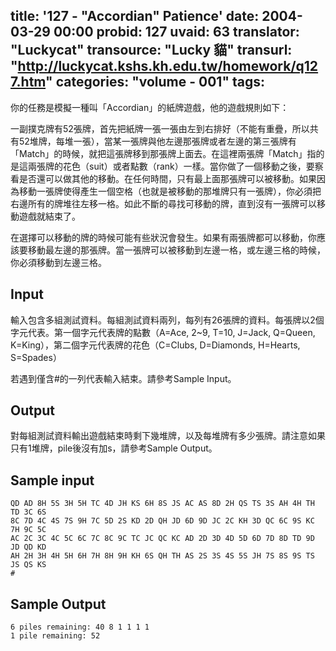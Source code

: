 title: '127 - "Accordian" Patience'
date: 2004-03-29 00:00
probid: 127
uvaid: 63
translator: "Luckycat"
transource: "Lucky 貓"
transurl: "http://luckycat.kshs.kh.edu.tw/homework/q127.htm"
categories: "volume - 001"
tags:
---

你的任務是模擬一種叫「Accordian」的紙牌遊戲，他的遊戲規則如下：

一副撲克牌有52張牌，首先把紙牌一張一張由左到右排好（不能有重疊，所以共有52堆牌，每堆一張），當某一張牌與他左邊那張牌或者左邊的第三張牌有「Match」的時候，就把這張牌移到那張牌上面去。在這裡兩張牌「Match」指的是這兩張牌的花色（suit）或者點數（rank）一樣。當你做了一個移動之後，要察看是否還可以做其他的移動。在任何時間，只有最上面那張牌可以被移動。如果因為移動一張牌使得產生一個空格（也就是被移動的那堆牌只有一張牌），你必須把右邊所有的牌堆往左移一格。如此不斷的尋找可移動的牌，直到沒有一張牌可以移動遊戲就結束了。

在選擇可以移動的牌的時候可能有些狀況會發生。如果有兩張牌都可以移動，你應該要移動最左邊的那張牌。當一張牌可以被移動到左邊一格，或左邊三格的時候，你必須移動到左邊三格。

<!-- more -->

## Input ##

輸入包含多組測試資料。每組測試資料兩列，每列有26張牌的資料。每張牌以2個字元代表。第一個字元代表牌的點數（A=Ace, 2~9, T=10, J=Jack, Q=Queen, K=King），第二個字元代表牌的花色（C=Clubs, D=Diamonds, H=Hearts, S=Spades）

若遇到僅含#的一列代表輸入結束。請參考Sample Input。

## Output ##

對每組測試資料輸出遊戲結束時剩下幾堆牌，以及每堆牌有多少張牌。請注意如果只有1堆牌，pile後沒有加s，請參考Sample Output。

## Sample input ##

	QD AD 8H 5S 3H 5H TC 4D JH KS 6H 8S JS AC AS 8D 2H QS TS 3S AH 4H TH TD 3C 6S
	8C 7D 4C 4S 7S 9H 7C 5D 2S KD 2D QH JD 6D 9D JC 2C KH 3D QC 6C 9S KC 7H 9C 5C
	AC 2C 3C 4C 5C 6C 7C 8C 9C TC JC QC KC AD 2D 3D 4D 5D 6D 7D 8D TD 9D JD QD KD
	AH 2H 3H 4H 5H 6H 7H 8H 9H KH 6S QH TH AS 2S 3S 4S 5S JH 7S 8S 9S TS JS QS KS
	#

## Sample Output ##

	6 piles remaining: 40 8 1 1 1 1
	1 pile remaining: 52